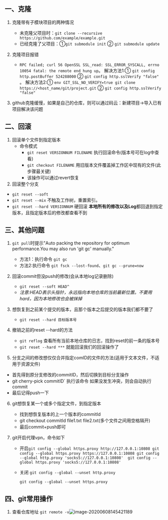 ## 一、克隆

1. 克隆带有子模块项目的两种情况
   - 未克隆父项目时：`git clone --recursive https://github.com/example/example.git`
   - 已经克隆了父项目：①`git submodule init` ② `git submodule update`

2. 克隆项目报错
   * ` RPC failed; curl 56 OpenSSL SSL_read: SSL_ERROR_SYSCALL, errno 10054 fatal: the remote end hung up `。 解决方法1:① `git config http.postBuffer 524288000` ② `git config http.sslVerify "false"` 。 解决方法2:① `env GIT_SSL_NO_VERIFY=true git clone https://<host_name/git/project.git` ② `git config http.sslVerify "false"`

3. github克隆缓慢，如果是自己的仓库，则可以通过码云：新建项目->导入已有项目解决该问题

## 二、回滚

1. 回滚单个文件到指定版本
   * 命令模式
     * `git reset VERSIONNUM FILENAME` 执行回滚命令(版本号可在log中查看)
     * `git checkout FILENAME` 用旧版本文件覆盖掉工作区中现有的文件(此步骤最关键)
     * 该操作可以通过revert恢复
2. 回滚整个分支

* `git reset --soft` 
* `git reset --mix` 不触及工作树，重置索引。
* `git reset --hard VERSIONNUM` 硬回滚 **本地所有的修改以及Log**都回退到指定版本，且指定版本后的修改都查看不到

## 三、其他问题

1. `git pull`时提示"Auto packing the repository for optimum performance.You may also run 'git gc' manually."
   * 方法1：执行命令 `git gc`
   * 方法2:执行命令 `git fsck --lost-found`、`git gc --prune=now`
2. 回滚commit但没push的修改(会从本地log记录删除)
   * `git reset --soft HEAD^`
   * *注意:HEAD表示头指针，永远指向本地仓库的当前最新位置。不要用hard，因为本地修改也会被抹掉*
3. 想恢复到之前某个提交的版本，且那个版本之后提交的版本我们都不要了
   
   * `git reset --hard 目标版本号`
4. 撤销之前的reset --hard的方法
   * `git reflog` 查看所有当前本地仓库的日志，找到reset的前一条的版本号
   * `git reset --hard ***` 就能回滚我们的回滚操作了
5.  分支之间的修改想仅仅合并指定comID的文件的方法(适用于文本文件，不适用于资源文件)
   * 首先得到原分支修改的commitID，然后切换到目标分支操作
   * git cherry-pick commitID` 执行该命令 如果没发生冲突，则会自动执行commit
   * 最后记得push一下

6. git想恢复某一个或多个指定文件，到指定版本
   * 找到想恢复版本的上一个版本的commitId
   * git checkout commitId file1.txt file2.txt(多个文件之间用空格隔开)
   * 最后commit+push即可

7. git开启代理vpn，命令如下

   * 开启`git config --global https.proxy http://127.0.0.1:10808
     git config --global https.proxy https://127.0.0.1:10808
     git config --global http.proxy 'socks5://127.0.0.1:10808' 
     git config --global https.proxy 'socks5://127.0.0.1:10808'`

   * 关闭 `git config --global --unset http.proxy`

     `git config --global --unset https.proxy`

## 四、git常用操作

1. 查看仓库地址 `git remote -v`![image-20200608145421189](D:\Note\MarkDownNote\CommonTools\_v_images\image-20200608145421189.png)

